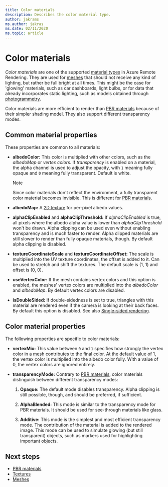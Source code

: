 ```yaml
---
title: Color materials
description: Describes the color material type.
author: jakrams
ms.author: jakras
ms.date: 02/11/2020
ms.topic: article
---
```


# Color materials

*Color materials* are one of the supported [material types](../../concepts/materials.md) in Azure Remote Rendering. They are used for [meshes](../../concepts/meshes.md) that should not receive any kind of lighting, but rather be full bright at all times. This might be the case for 'glowing' materials, such as car dashboards, light bulbs, or for data that already incorporates static lighting, such as models obtained through [photogrammetry](https://en.wikipedia.org/wiki/Photogrammetry).

Color materials are more efficient to render than [PBR materials](pbr-materials.md) because of their simpler shading model. They also support different transparency modes.

## Common material properties

These properties are common to all materials:

* **albedoColor:** This color is multiplied with other colors, such as the *albedoMap* or *vertex colors*. If *transparency* is enabled on a material, the alpha channel is used to adjust the opacity, with `1` meaning fully opaque and `0` meaning fully transparent. Default is white.

  > [!NOTE]
  > Since color materials don't reflect the environment, a fully transparent color material becomes invisible. This is different for [PBR materials](pbr-materials.md).

* **albedoMap:** A [2D texture](../../concepts/textures.md) for per-pixel albedo values.

* **alphaClipEnabled** and **alphaClipThreshold:** If *alphaClipEnabled* is true, all pixels where the albedo alpha value is lower than *alphaClipThreshold* won't be drawn. Alpha clipping can be used even without enabling transparency and is much faster to render. Alpha clipped materials are still slower to render than fully opaque materials, though. By default alpha clipping is disabled.

* **textureCoordinateScale** and **textureCoordinateOffset:** The scale is multiplied into the UV texture coordinates, the offset is added to it. Can be used to stretch and shift the textures. The default scale is (1, 1) and offset is (0, 0).

* **useVertexColor:** If the mesh contains vertex colors and this option is enabled, the meshes' vertex colors are multiplied into the *albedoColor* and *albedoMap*. By default vertex colors are disabled.

* **isDoubleSided:** If double-sidedness is set to true, triangles with this material are rendered even if the camera is looking at their back faces. By default this option is disabled. See also [Single-sided rendering](single-sided-rendering.md).

## Color material properties

The following properties are specific to color materials:

* **vertexMix:** This value between `0` and `1` specifies how strongly the vertex color in a [mesh](../../concepts/meshes.md) contributes to the final color. At the default value of 1, the vertex color is multiplied into the albedo color fully. With a value of 0, the vertex colors are ignored entirely.

* **transparencyMode:** Contrary to [PBR materials](pbr-materials.md), color materials distinguish between different transparency modes:

  1. **Opaque:** The default mode disables transparency. Alpha clipping is still possible, though, and should be preferred, if sufficient.
  
  1. **AlphaBlended:** This mode is similar to the transparency mode for PBR materials. It should be used for see-through materials like glass.

  1. **Additive:** This mode is the simplest and most efficient transparency mode. The contribution of the material is added to the rendered image. This mode can be used to simulate glowing (but still transparent) objects, such as markers used for highlighting important objects.

## Next steps

* [PBR materials](pbr-materials.md)
* [Textures](../../concepts/textures.md)
* [Meshes](../../concepts/meshes.md)
